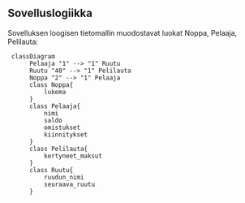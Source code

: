 ## Sovelluslogiikka

Sovelluksen loogisen tietomallin muodostavat luokat Noppa, Pelaaja, Pelilauta:

```mermaid
 classDiagram
      Pelaaja "1" --> "1" Ruutu
      Ruutu "40" --> "1" Pelilauta
      Noppa "2" --> "1" Pelaaja
      class Noppa{
          lukema
      }
      class Pelaaja{
          nimi
          saldo
          omistukset
          kiinnitykset
      }
      class Pelilauta{
          kertyneet_maksut
      }
      class Ruutu{
          ruudun_nimi
          seuraava_ruutu
      }
```